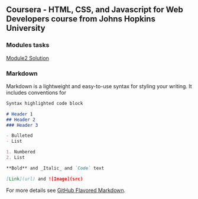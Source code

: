 ## Coursera - HTML, CSS, and Javascript for Web Developers course from Johns Hopkins University

### Modules tasks 

[Module2 Solution](https://kotelevets.github.io/coursera-jhu-webdev/module2-solution)

### Markdown

Markdown is a lightweight and easy-to-use syntax for styling your writing. It includes conventions for

```markdown
Syntax highlighted code block

# Header 1
## Header 2
### Header 3

- Bulleted
- List

1. Numbered
2. List

**Bold** and _Italic_ and `Code` text

[Link](url) and ![Image](src)
```

For more details see [GitHub Flavored Markdown](https://guides.github.com/features/mastering-markdown/).
